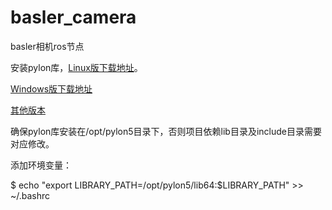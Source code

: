 # basler_camera
basler相机ros节点

安装pylon库，[Linux版下载地址](https://www.baslerweb.com/cn/sales-support/downloads/software-downloads/pylon-6-1-1-linux-x86-64-bit-debian/)。

[Windows版下载地址](https://www.baslerweb.com/cn/sales-support/downloads/software-downloads/pylon-6-1-1-windows/)

[其他版本](https://www.baslerweb.com/cn/sales-support/downloads/software-downloads/#type=pylonsoftware;series=baslerace;os=all;version=all)

确保pylon库安装在/opt/pylon5目录下，否则项目依赖lib目录及include目录需要对应修改。

添加环境变量：

$ echo "export LIBRARY_PATH=/opt/pylon5/lib64:$LIBRARY_PATH" >> ~/.bashrc
